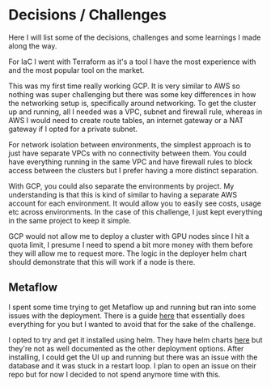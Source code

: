 # Decisions / Challenges

Here I will list some of the decisions, challenges and some learnings I made along the way.

For IaC I went with Terraform as it's a tool I have the most experience with and the most popular tool on the market.

This was my first time really working GCP. It is very similar to AWS so nothing was super challenging but there was some key differences in how the networking setup is, specifically around networking. To get the cluster up and running, all I needed was a VPC, subnet and firewall rule, whereas in AWS I would need to create route tables, an internet gateway or a NAT gateway if I opted for a private subnet.

For network isolation between environments, the simplest approach is to just have separate VPCs with no connectivity between them. You could have everything running in the same VPC and have firewall rules to block access between the clusters but I prefer having a more distinct separation. 

With GCP, you could also separate the environments by project. My understanding is that this is kind of similar to having a separate AWS account for each environment. It would allow you to easily see costs, usage etc across environments. In the case of this challenge, I just kept everything in the same project to keep it simple.

GCP would not allow me to deploy a cluster with GPU nodes since I hit a quota limit, I presume I need to spend a bit more money with them before they will allow me to request more. The logic in the deployer helm chart should demonstrate that this will work if a node is there.

## Metaflow

I spent some time trying to get Metaflow up and running but ran into some issues with the deployment. There is a guide [here](https://outerbounds.com/engineering/deployment/gcp-k8s/deployment/) that essentially does everything for you but I wanted to avoid that for the sake of the challenge.

I opted to try and get it installed using helm. They have helm charts [here](https://github.com/outerbounds/metaflow-tools/tree/master/k8s/helm/metaflow) but they're not as well documented as the other deployment options. After installing, I could get the UI up and running but there was an issue with the database and it was stuck in a restart loop. I plan to open an issue on their repo but for now I decided to not spend anymore time with this.